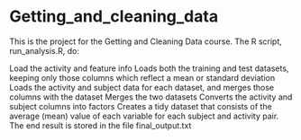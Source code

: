# Getting_and_cleaning_data
This is the project for the Getting and Cleaning Data course. The R script, run_analysis.R, do:

Load the activity and feature info
Loads both the training and test datasets, keeping only those columns which reflect a mean or standard deviation
Loads the activity and subject data for each dataset, and merges those columns with the dataset
Merges the two datasets
Converts the activity and subject columns into factors
Creates a tidy dataset that consists of the average (mean) value of each variable for each subject and activity pair.
The end result is stored in the file final_output.txt
